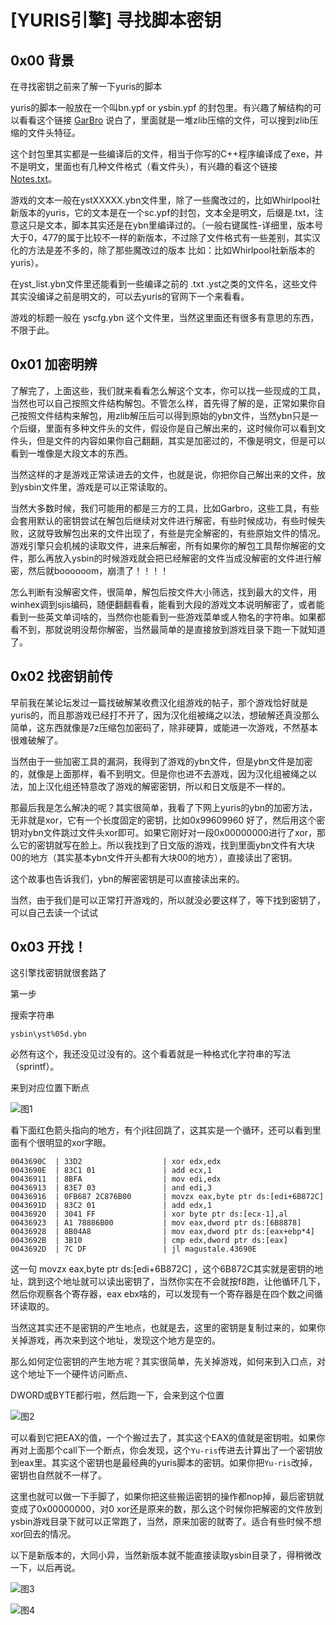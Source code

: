 # [YURIS引擎] 寻找脚本密钥

## 0x00 背景

在寻找密钥之前来了解一下yuris的脚本

yuris的脚本一般放在一个叫bn.ypf or ysbin.ypf 的封包里。有兴趣了解结构的可以看看这个链接 [GarBro](https://github.com/morkt/GARbro/blob/master/ArcFormats/YuRis/ArcYPF.cs) 说白了，里面就是一堆zlib压缩的文件，可以搜到zlib压缩的文件头特征。

这个封包里其实都是一些编译后的文件，相当于你写的C++程序编译成了exe，并不是明文，里面也有几种文件格式（看文件头），有兴趣的看这个链接 [Notes.txt](https://github.com/arcusmaximus/VNTranslationTools/blob/main/VNTextPatch.Shared/Scripts/Yuris/Notes.txt)。

游戏的文本一般在ystXXXXX.ybn文件里，除了一些魔改过的，比如Whirlpool社新版本的yuris，它的文本是在一个sc.ypf的封包，文本全是明文，后缀是.txt，注意这只是文本，脚本其实还是在ybn里编译过的。（一般右键属性-详细里，版本号大于0，477的属于比较不一样的新版本，不过除了文件格式有一些差别，其实汉化的方法是差不多的，除了那些魔改过的版本 比如：比如Whirlpool社新版本的yuris）。

在yst_list.ybn文件里还能看到一些编译之前的 .txt .yst之类的文件名，这些文件其实没编译之前是明文的，可以去yuris的官网下一个来看看。

游戏的标题一般在 yscfg.ybn 这个文件里，当然这里面还有很多有意思的东西，不限于此。

## 0x01 加密明辨

了解完了，上面这些，我们就来看看怎么解这个文本，你可以找一些现成的工具，当然也可以自己按照文件结构解包。不管怎么样，首先得了解的是，正常如果你自己按照文件结构来解包，用zlib解压后可以得到原始的ybn文件，当然ybn只是一个后缀，里面有多种文件头的文件，假设你是自己解出来的，这时候你可以看到文件头，但是文件的内容如果你自己翻翻，其实是加密过的，不像是明文，但是可以看到一堆像是大段文本的东西。

当然这样的才是游戏正常读进去的文件，也就是说，你把你自己解出来的文件，放到ysbin文件里，游戏是可以正常读取的。

当然大多数时候，我们可能用的都是三方的工具，比如Garbro，这些工具，有些会套用默认的密钥尝试在解包后继续对文件进行解密，有些时候成功，有些时候失败，这就导致解包出来的文件出现了，有些是完全解密的，有些原始文件的情况。游戏引擎只会机械的读取文件，进来后解密，所有如果你的解包工具帮你解密的文件，那么再放入ysbin的时候游戏就会把已经解密的文件当成没解密的文件进行解密，然后就boooooom，崩溃了！！！！

怎么判断有没解密文件，很简单，解包后按文件大小筛选，找到最大的文件，用winhex调到sjis编码，随便翻翻看看，能看到大段的游戏文本说明解密了，或者能看到一些英文单词啥的，当然你也能看到一些游戏菜单或人物名的字符串。如果都看不到，那就说明没帮你解密，当然最简单的是直接放到游戏目录下跑一下就知道了。

## 0x02 找密钥前传

早前我在某论坛发过一篇找破解某收费汉化组游戏的帖子，那个游戏恰好就是yuris的，而且那游戏已经打不开了，因为汉化组被绳之以法，想破解还真没那么简单，这东西就像是7z压缩包加密码了，除非硬算，或能进一次游戏，不然基本很难破解了。

当然由于一些加密工具的漏洞，我得到了游戏的ybn文件，但是ybn文件是加密的，就像是上面那样，看不到明文。但是你也进不去游戏，因为汉化组被绳之以法，加上汉化组还特意改了游戏的解密密钥，所以和日文版是不一样的。

那最后我是怎么解决的呢？其实很简单，我看了下网上yuris的ybn的加密方法，无非就是xor，它有一个长度固定的密钥，比如0x99609960 好了，然后用这个密钥对ybn文件跳过文件头xor即可。如果它刚好对一段0x00000000进行了xor，那么它的密钥就写在脸上。所以我找到了日文版的游戏，找到里面ybn文件有大块00的地方（其实基本ybn文件开头都有大块00的地方），直接读出了密钥。

这个故事也告诉我们，ybn的解密密钥是可以直接读出来的。

当然，由于我们是可以正常打开游戏的，所以就没必要这样了，等下找到密钥了，可以自己去读一个试试



## 0x03 开找！

这引擎找密钥就很套路了

第一步

搜索字符串

```
ysbin\yst%05d.ybn
```

必然有这个，我还没见过没有的。这个看着就是一种格式化字符串的写法（sprintf）。

来到对应位置下断点

![图1](https://github.com/Dir-A/Dir-A_Essays_MD/blob/main/image/%5BYURIS%E5%BC%95%E6%93%8E%5D%20%20%E5%AF%BB%E6%89%BE%E8%84%9A%E6%9C%AC%E5%AF%86%E9%92%A5/%E5%9B%BE1.png)

看下面红色箭头指向的地方，有个jl往回跳了，这其实是一个循环，还可以看到里面有个很明显的xor字眼。

```ASM
0043690C  | 33D2                  | xor edx,edx
0043690E  | 83C1 01               | add ecx,1
00436911  | 8BFA                  | mov edi,edx
00436913  | 83E7 03               | and edi,3
00436916  | 0FB687 2C876B00       | movzx eax,byte ptr ds:[edi+6B872C]
0043691D  | 83C2 01               | add edx,1
00436920  | 3041 FF               | xor byte ptr ds:[ecx-1],al
00436923  | A1 78886B00           | mov eax,dword ptr ds:[6B8878]
00436928  | 8B04A8                | mov eax,dword ptr ds:[eax+ebp*4]
0043692B  | 3B10                  | cmp edx,dword ptr ds:[eax]
0043692D  | 7C DF                 | jl magustale.43690E
```

这一句 movzx eax,byte ptr ds:[edi+6B872C] ，这个6B872C其实就是密钥的地址，跳到这个地址就可以读出密钥了，当然你实在不会就按f8跑，让他循环几下，然后你观察各个寄存器，eax ebx啥的，可以发现有一个寄存器是在四个数之间循环读取的。

当然这其实还不是密钥的产生地点，也就是去，这里的密钥是复制过来的，如果你关掉游戏，再次来到这个地址，发现这个地方是空的。

那么如何定位密钥的产生地方呢？其实很简单，先关掉游戏，如何来到入口点，对这个地址下一个硬件访问断点、

DWORD或BYTE都行啦，然后跑一下，会来到这个位置

![图2](https://github.com/Dir-A/Dir-A_Essays_MD/blob/main/image/%5BYURIS%E5%BC%95%E6%93%8E%5D%20%20%E5%AF%BB%E6%89%BE%E8%84%9A%E6%9C%AC%E5%AF%86%E9%92%A5/%E5%9B%BE2.png)

可以看到它把EAX的值，一个个搬过去了，其实这个EAX的值就是密钥啦。如果你再对上面那个call下一个断点，你会发现，这个`Yu-ris`传进去计算出了一个密钥放到eax里。其实这个密钥也是最经典的yuris脚本的密钥。如果你把`Yu-ris`改掉，密钥也自然就不一样了。

这里也就可以做一下手脚了，如果你把这些搬运密钥的操作都nop掉，最后密钥就变成了0x00000000，对0 xor还是原来的数，那么这个时候你把解密的文件放到ysbin游戏目录下就可以正常跑了，当然，原来加密的就寄了。适合有些时候不想xor回去的情况。

以下是新版本的，大同小异，当然新版本就不能直接读取ysbin目录了，得稍微改一下，以后再说。

![图3](https://github.com/Dir-A/Dir-A_Essays_MD/blob/main/image/%5BYURIS%E5%BC%95%E6%93%8E%5D%20%20%E5%AF%BB%E6%89%BE%E8%84%9A%E6%9C%AC%E5%AF%86%E9%92%A5/%E5%9B%BE3.png)

![图4](https://github.com/Dir-A/Dir-A_Essays_MD/blob/main/image/%5BYURIS%E5%BC%95%E6%93%8E%5D%20%20%E5%AF%BB%E6%89%BE%E8%84%9A%E6%9C%AC%E5%AF%86%E9%92%A5/%E5%9B%BE4.png)

